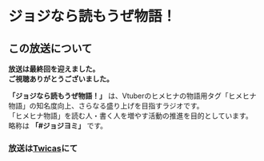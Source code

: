 # ジョジなら読もうぜ物語！

## この放送について

**放送は最終回を迎えました。  
ご視聴ありがとうございました。**

**「ジョジなら読もうぜ物語！」** は、Vtuberのヒメヒナの物語用タグ「ヒメヒナ物語」の知名度向上、さらなる盛り上げを目指すラジオです。  
「ヒメヒナ物語」を読む人・書く人を増やす活動の推進を目的としています。  
略称は **「#ジョジヨミ」** です。

### 放送は[Twicas](https://twitcasting.tv/hmhnstory_radio)にて
